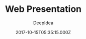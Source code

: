 ---
title: Web Presentation
github: https://github.com/deepidea/web-presentation
demo: https://deepidea.github.io/web-presentation/
author: DeepIdea
ssg:
  - Jekyll
cms:
  - Markdown
date: 2017-10-15T05:35:15.000Z
description: Jekyll theme template to create web presentation
draft: false
publish_date: '2017-10-15T05:35:15Z'
update_date: '2020-06-16T07:39:01Z'
github_star: 156
github_fork: 108
---